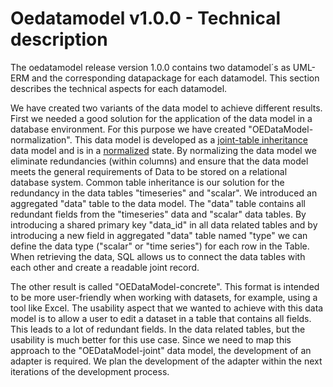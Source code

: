 # Oedatamodel v1.0.0 - Technical description 

The oedatamodel release version 1.0.0 contains two datamodel´s as UML-ERM and the corresponding datapackage
for each datamodel. This section describes the technical aspects for each datamodel. 

We have created two variants of the data model to achieve different results. First we needed a good solution for 
the application of the data model in a database environment. For this purpose we have created "OEDataModel-normalization".
This data model is developed as a [joint-table inheritance](https://docs.sqlalchemy.org/en/13/orm/inheritance.html#joined-table-inheritance) data model and is in a [normalized](https://en.wikipedia.org/wiki/Database_normalization#Example_of_a_step_by_step_normalization) state. By normalizing the 
data model we eliminate redundancies (within columns) and ensure that the data model meets the general requirements of
Data to be stored on a relational database system. Common table inheritance is our solution for 
the redundancy in the data tables "timeseries" and "scalar". We introduced an aggregated "data" table to 
the data model. The "data" table contains all redundant fields from the "timeseries" data and "scalar" data tables.
By introducing a shared primary key "data_id" in all data related tables and by introducing a new field in 
aggregated "data" table named "type" we can define the data type ("scalar" or "time series") for each row in the
Table. When retrieving the data, SQL allows us to connect the data tables with each other and create a readable 
joint record. 


The other result is called "OEDataModel-concrete". This format is intended to be more user-friendly when working 
with datasets, for example, using a tool like Excel. The usability aspect that we wanted to achieve with this data 
model is to allow a user to edit a dataset in a table that contains all fields. This leads to a lot of redundant 
fields. In the data related tables, but the usability is much better for this use case. Since we need to map this 
approach to the "OEDataModel-joint" data model, the development of an adapter is required. We plan the development 
of the adapter within the next iterations of the development process. 
